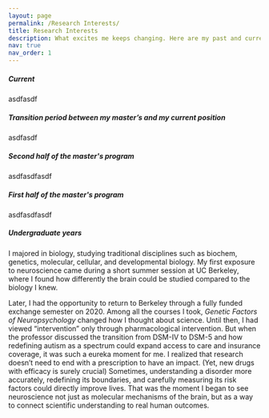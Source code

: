 ```yaml
---
layout: page
permalink: /Research Interests/
title: Research Interests
description: What excites me keeps changing. Here are my past and current curiosities.
nav: true
nav_order: 1
---
```


<h5 style="font-weight:700;">Current</h5>
asdfasdf

<h5 style="font-weight:700;">Transition period between my master’s and my current position</h5>
asdfasdf

<h5 style="font-weight:700;">Second half of the master's program</h5>
asdfasdfasdf

<h5 style="font-weight:700;">First half of the master's program</h5>
asdfasdfasdf

<h5 style="font-weight:700;">Undergraduate years</h5>
I majored in biology, studying traditional disciplines such as biochem, genetics, molecular, cellular, and developmental biology. My first exposure to neuroscience came during a short summer session at UC Berkeley, where I found how differently the brain could be studied compared to the biology I knew.  

Later, I had the opportunity to return to Berkeley through a fully funded exchange semester on 2020. Among all the courses I took, <i>Genetic Factors of Neuropsychology</i> changed how I thought about science. Until then, I had viewed “intervention” only through pharmacological intervention. But when the professor discussed the transition from DSM-IV to DSM-5 and how redefining autism as a spectrum could expand access to care and insurance coverage, it was such a eureka moment for me. I realized that research doesn’t need to end with a prescription to have an impact. (Yet, new drugs with efficacy is surely crucial) Sometimes, understanding a disorder more accurately, redefining its boundaries, and carefully measuring its risk factors could directly improve lives. That was the moment I began to see neuroscience not just as molecular mechanisms of the brain, but as a way to connect scientific understanding to real human outcomes.
